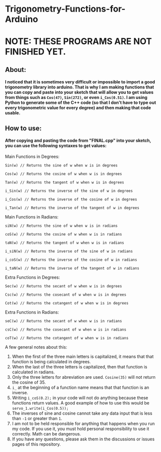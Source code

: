 # Trigonometry-Functions-for-Arduino
# NOTE: THESE PROGRAMS ARE NOT FINISHED YET.
## About:
#### I noticed that it is sometimes very difficult or impossible to import a good trigonometry library into arduino.  That is why I am making functions that you can copy and paste into your sketch that will allow you to get values from things such as `Cos(47)`, `Sin(272)`, or even `i_Cos(0.51)`.  I am using Python to generate some of the C++ code (so that I don't have to type out every trigonometric value for every degree) and then making that code usable.

## How to use:
#### After copying and pasting the code from "FINAL.cpp" into your sketch, you can use the following syntaxes to get values:

Main Functions in Degrees:

`Sin(w) // Returns the sine of w when w is in degrees`

`Cos(w) // Returns the cosine of w when w is in degrees`

`Tan(w) // Returns the tangent of w when w is in degrees`

`i_Sin(w) // Returns the inverse of the sine of w in degrees`

`i_Cos(w) // Returns the inverse of the cosine of w in degrees`

`i_Tan(w) // Returns the inverse of the tangent of w in degrees`

Main Functions in Radians:

`siN(w) // Returns the sine of w when w is in radians`

`coS(w) // Returns the cosine of w when w is in radians`

`taN(w) // Returns the tangent of w when w is in radians`

`i_siN(w) // Returns the inverse of the sine of w in radians`

`i_coS(w) // Returns the inverse of the cosine of w in radians`

`i_taN(w) // Returns the inverse of the tangent of w in radians`

Extra Functions in Degrees:

`Sec(w) // Returns the secant of w when w is in degrees`

`Csc(w) // Returns the cosecant of w when w is in degrees`

`Cot(w) // Returns the cotangent of w when w is in degrees`

Extra Functions in Radians:

`seC(w) // Returns the secant of w when w is in radians`

`csC(w) // Returns the cosecant of w when w is in radians`

`coT(w) // Returns the cotangent of w when w is in radians`



A few general notes about this:
1)  When the first of the three main letters is capitalized, it means that that function is being calculated in degrees.
2)  When the last of the three letters is capitalized, then that function is calculated in radians.
3)  Only the three letters for abreviation are used.  `Cosine(35)` will not return the cosine of 35.
4)  `i_` at the beginning of a function name means that that function is an inverse.
5)  Writing `i_coS(0.2);` in your code will not do anything because these functions return values.  A good example of how to use this would be `servo_1.write(i_Cos(0.5));`
6)  The inverses of sine and cosine cannot take any data input that is less than `-1` or greater than `1`.
7)  I am not to be held responsible for anything that happens when you run my code.  If you use it, you must hold personal responsibility to use it correctly.  Math can be dangerous.
8)  If you have any questions, please ask them in the discussions or issues pages of this repository.
